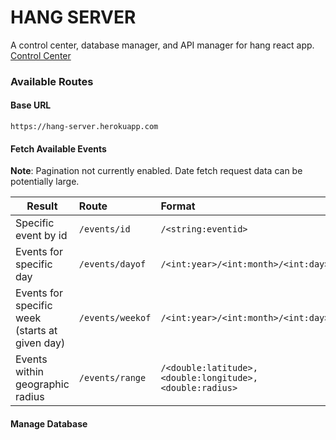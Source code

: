 # HANG SERVER
A control center, database manager, and API manager for hang react app. [Control Center](https://hang-server.herokuapp.com/)

### Available Routes
#### Base URL
```https://hang-server.herokuapp.com```

#### Fetch Available Events
**Note**: Pagination not currently enabled. Date fetch request data can be potentially large.

| Result                                                | Route               | Format                                   |
| -------------                                         |:-------------       | :-------------                           |
| Specific event by id                                  | ```/events/id```    |```/<string:eventid>```                   |
| Events for specific day                               | ```/events/dayof``` |```/<int:year>/<int:month>/<int:day>```   |
| Events for specific week (starts at given day)        | ```/events/weekof```|```/<int:year>/<int:month>/<int:day>```   |
| Events within geographic radius                       | ```/events/range``` |```/<double:latitude>,<double:longitude>,<double:radius>```    |

#### Manage Database
